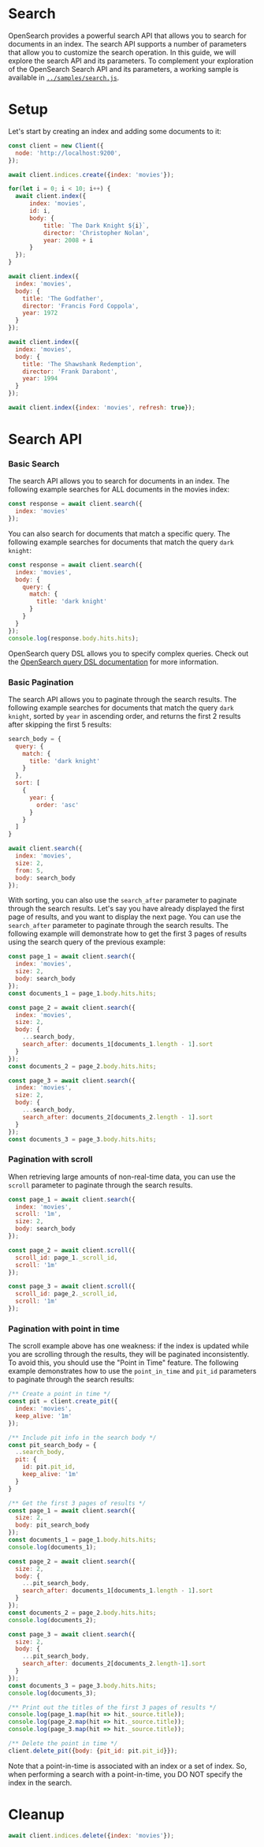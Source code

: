 # Search
OpenSearch provides a powerful search API that allows you to search for documents in an index. The search API supports a number of parameters that allow you to customize the search operation. In this guide, we will explore the search API and its parameters. To complement your exploration of the OpenSearch Search API and its parameters, a working sample is available in [`../samples/search.js`](../samples/search.js).
# Setup
Let's start by creating an index and adding some documents to it:
```javascript
const client = new Client({
  node: 'http://localhost:9200',
});

await client.indices.create({index: 'movies'});

for(let i = 0; i < 10; i++) {
  await client.index({
      index: 'movies',
      id: i,
      body: {
          title: `The Dark Knight ${i}`,
          director: 'Christopher Nolan',
          year: 2008 + i
      }
  });
}

await client.index({
  index: 'movies',
  body: {
    title: 'The Godfather',
    director: 'Francis Ford Coppola',
    year: 1972
  }
});

await client.index({
  index: 'movies',
  body: {
    title: 'The Shawshank Redemption',
    director: 'Frank Darabont',
    year: 1994
  }
});

await client.index({index: 'movies', refresh: true});
```
# Search API
### Basic Search
The search API allows you to search for documents in an index. The following example searches for ALL documents in the movies index:

```javascript
const response = await client.search({
  index: 'movies'
});
```
You can also search for documents that match a specific query. The following example searches for documents that match the query `dark knight`:
```javascript
const response = await client.search({
  index: 'movies',
  body: {
    query: {
      match: {
        title: 'dark knight'
      }
    }
  }
});
console.log(response.body.hits.hits);
```

OpenSearch query DSL allows you to specify complex queries. Check out the [OpenSearch query DSL documentation](https://opensearch.org/docs/latest/query-dsl/) for more information.

### Basic Pagination
The search API allows you to paginate through the search results. The following example searches for documents that match the query `dark knight`, sorted by `year` in ascending order, and returns the first 2 results after skipping the first 5 results:
```javascript
search_body = {
  query: {
    match: {
      title: 'dark knight'
    }
  },
  sort: [
    {
      year: {
        order: 'asc'
      }
    }
  ]
}

await client.search({
  index: 'movies',
  size: 2,
  from: 5,
  body: search_body
});
```

With sorting, you can also use the `search_after` parameter to paginate through the search results. Let's say you have already displayed the first page of results, and you want to display the next page. You can use the `search_after` parameter to paginate through the search results. The following example will demonstrate how to get the first 3 pages of results using the search query of the previous example:
```javascript
const page_1 = await client.search({
  index: 'movies',
  size: 2,
  body: search_body
});
const documents_1 = page_1.body.hits.hits;

const page_2 = await client.search({
  index: 'movies',
  size: 2,
  body: {
    ...search_body,
    search_after: documents_1[documents_1.length - 1].sort
  }
});
const documents_2 = page_2.body.hits.hits;

const page_3 = await client.search({
  index: 'movies',
  size: 2,
  body: {
    ...search_body,
    search_after: documents_2[documents_2.length - 1].sort
  }
});
const documents_3 = page_3.body.hits.hits;
```
### Pagination with scroll
When retrieving large amounts of non-real-time data, you can use the `scroll` parameter to paginate through the search results.
```javascript
const page_1 = await client.search({
  index: 'movies',
  scroll: '1m',
  size: 2,
  body: search_body
});

const page_2 = await client.scroll({
  scroll_id: page_1._scroll_id,
  scroll: '1m'
});

const page_3 = await client.scroll({
  scroll_id: page_2._scroll_id,
  scroll: '1m'
});
```
### Pagination with point in time
The scroll example above has one weakness: if the index is updated while you are scrolling through the results, they will be paginated inconsistently. To avoid this, you should use the "Point in Time" feature. The following example demonstrates how to use the `point_in_time` and `pit_id` parameters to paginate through the search results:
```javascript
/** Create a point in time */
const pit = client.create_pit({
  index: 'movies',
  keep_alive: '1m'
});

/** Include pit info in the search body */
const pit_search_body = {
  ..search_body,
  pit: {
    id: pit.pit_id,
    keep_alive: '1m'
  }
}

/** Get the first 3 pages of results */
const page_1 = await client.search({
  size: 2,
  body: pit_search_body
});
const documents_1 = page_1.body.hits.hits;
console.log(documents_1);

const page_2 = await client.search({
  size: 2,
  body: {
    ...pit_search_body,
    search_after: documents_1[documents_1.length - 1].sort  
  }
});
const documents_2 = page_2.body.hits.hits;
console.log(documents_2);

const page_3 = await client.search({
  size: 2,
  body: {
    ...pit_search_body,
    search_after: documents_2[documents_2.length-1].sort
  }
});
const documents_3 = page_3.body.hits.hits;
console.log(documents_3);

/** Print out the titles of the first 3 pages of results */
console.log(page_1.map(hit => hit._source.title));
console.log(page_2.map(hit => hit._source.title));
console.log(page_3.map(hit => hit._source.title));

/** Delete the point in time */
client.delete_pit({body: {pit_id: pit.pit_id}});
```
Note that a point-in-time is associated with an index or a set of index. So, when performing a search with a point-in-time, you DO NOT specify the index in the search.
# Cleanup
```javascript
await client.indices.delete({index: 'movies'});
```